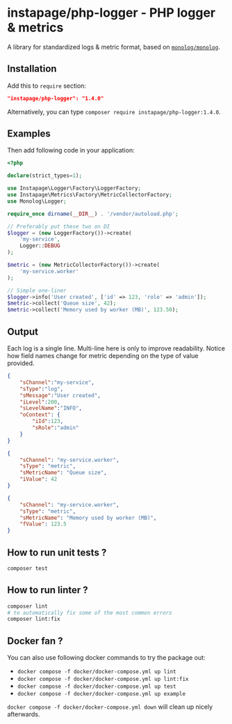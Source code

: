# instapage/php-logger - PHP logger & metrics

A library for standardized logs & metric format, based on [`monolog/monolog`](https://packagist.org/packages/monolog/monolog).

## Installation

Add this to `require` section:

```json
"instapage/php-logger": "1.4.0"
```

Alternatively, you can type `composer require instapage/php-logger:1.4.0`.

## Examples

Then add following code in your application:

```php
<?php

declare(strict_types=1);

use Instapage\Logger\Factory\LoggerFactory;
use Instapage\Metrics\Factory\MetricCollectorFactory;
use Monolog\Logger;

require_once dirname(__DIR__) . '/vendor/autoload.php';

// Preferably put these two on DI
$logger = (new LoggerFactory())->create(
    'my-service',
    Logger::DEBUG
);

$metric = (new MetricCollectorFactory())->create(
    'my-service.worker'
);

// Simple one-liner
$logger->info('User created', ['id' => 123, 'role' => 'admin']);
$metric->collect('Queue size', 42);
$metric->collect('Memory used by worker (MB)', 123.50);
```

## Output

Each log is a single line. Multi-line here is only to improve readability.
Notice how field names change for metric depending on the type of value provided.

```json
{
    "sChannel":"my-service",
    "sType":"log",
    "sMessage":"User created",
    "iLevel":200,
    "sLevelName":"INFO",
    "oContext": {
        "iId":123,
        "sRole":"admin"
    }
}
```
```json
{
    "sChannel": "my-service.worker",
    "sType": "metric",
    "sMetricName": "Queue size",
    "iValue": 42
}
```
```json
{
    "sChannel": "my-service.worker",
    "sType": "metric",
    "sMetricName": "Memory used by worker (MB)",
    "fValue": 123.5
}
```

## How to run unit tests ?

```bash
composer test
```

## How to run linter ?

```bash
composer lint
# to automatically fix some of the most common errors
composer lint:fix
```

## Docker fan ?
You can also use following docker commands to try the package out:
 - `docker compose -f docker/docker-compose.yml up lint`
 - `docker compose -f docker/docker-compose.yml up lint:fix`
 - `docker compose -f docker/docker-compose.yml up test`
 - `docker compose -f docker/docker-compose.yml up example`

 `docker compose -f docker/docker-compose.yml down` will clean up nicely afterwards.
